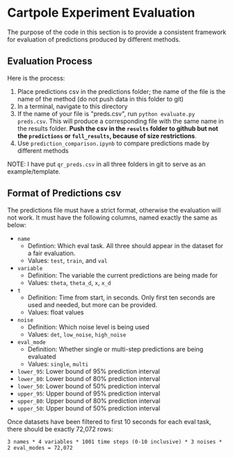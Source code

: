 # Cartpole Experiment Evaluation

The purpose of the code in this section is to provide a consistent framework for evaluation of predictions produced by different methods.

## Evaluation Process

Here is the process:

1. Place predictions csv in the predictions folder; the name of the file is the name of the method (do not push data in this folder to git)
2. In a terminal, navigate to this directory
3. If the name of your file is "preds.csv", run `python evaluate.py preds.csv`. This will produce a corresponding file with the same name in the results folder. **Push the csv in the `results` folder to github but not the `predictions` or `full_results`, because of size restrictions**.
4. Use `prediction_comparison.ipynb` to compare predictions made by different methods

NOTE: I have put `qr_preds.csv` in all three folders in git to serve as an example/template.

## Format of Predictions csv

The predictions file must have a strict format, otherwise the evaluation will not work. It must have the following columns, named exactly the same as below:

* `name`
    * Defintion: Which eval task. All three should appear in the dataset for a fair evaluation.
    * Values: `test`, `train`, and `val`
* `variable`
    * Definition: The variable the current predictions are being made for
    * Values: `theta`, `theta_d`, `x`, `x_d`
* `t`
    * Definition: Time from start, in seconds. Only first ten seconds are used and needed, but more can be provided.
    * Values: float values
* `noise`
    * Definition: Which noise level is being used
    * Values: `det`, `low_noise`, `high_noise`
* `eval_mode`
    * Definition: Whether single or multi-step predictions are being evaluated
    * Values: `single`, `multi`
* `lower_95`: Lower bound of 95% prediction interval
* `lower_80`: Lower bound of 80% prediction interval
* `lower_50`: Lower bound of 50% prediction interval
* `upper_95`: Upper bound of 95% prediction interval
* `upper_80`: Upper bound of 80% prediction interval
* `upper_50`: Upper bound of 50% prediction interval

Once datasets have been filtered to first 10 seconds for each eval task, there should be exactly 72,072 rows:

`3 names * 4 variables * 1001 time steps (0-10 inclusive) * 3 noises * 2 eval_modes = 72,072`
